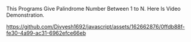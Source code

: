 This Programs Give Palindrome Number Between 1 to N.
Here Is Video Demonstration.


https://github.com/Divyesh1692/javascript/assets/162662876/0ffdb88f-fe30-4a99-ac31-6962efce66eb


